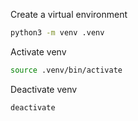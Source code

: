 Create a virtual environment
```bash
python3 -m venv .venv
```

Activate venv
```bash
source .venv/bin/activate
```

Deactivate venv
```bash
deactivate
```
